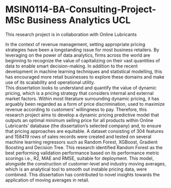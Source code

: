 # MSIN0114-BA-Consulting-Project- MSc Business Analytics UCL
This research project is in collaboration with Online Lubricants

In the context of revenue management, setting appropriate pricing strategies have been a longstanding issue for most business retailers. By leveraging on the power of data analytics, firms across the world are beginning to recognize the value of capitalizing on their vast quantities of data to enable smart decision-making. In addition to the recent development in machine learning techniques and statistical modelling, this has encouraged more retail businesses to explore these domains and make use of its scalability and operational utility.  
This dissertation looks to understand and quantify the value of dynamic pricing, which is a pricing strategy that considers internal and external market factors. Within most literature surrounding dynamic pricing, it has arguably been regarded as a form of price discrimination, used to maximize revenue according to customers’ willingness to pay. Therefore, this research project aims to develop a dynamic pricing predictive model that outputs an optimal minimum selling price for all products within Online Lubricants’ database (the dissertation’s selected company) and, to ensure that pricing approaches are equitable.
A dataset consisting of 304 features and 158419 rows of sales records were created and tested on several machine learning regressors such as Random Forest, XGBoost, Gradient Boosting and Decision Tree. This research identified Random Forest as the best performing validation performance based on its performance metric scorings i.e., R2, MAE and RMSE, suitable for deployment. This model, alongside the construction of customer-level and industry moving averages, which is an analytical tool to smooth out instable pricing data, were combined. This dissertation has contributed to novel insights towards the application of moving averages in retail.
